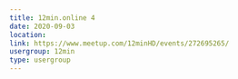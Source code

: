 ```yaml
---
title: 12min.online 4
date: 2020-09-03
location: 
link: https://www.meetup.com/12minHD/events/272695265/
usergroup: 12min
type: usergroup
---
```

